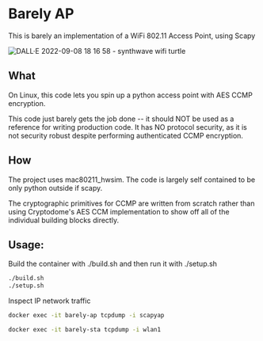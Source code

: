 # Barely AP

This is barely an implementation of a WiFi 802.11 Access Point, using Scapy

![DALL·E 2022-09-08 18 16 58 - synthwave wifi turtle](https://user-images.githubusercontent.com/37549748/233028230-1cf2ecc0-2f75-4f41-b339-eb3e987369b1.png)

## What

On Linux, this code lets you spin up a python access point with AES CCMP encryption.

This code just barely gets the job done -- it should NOT be used as a reference
for writing production code. It has NO protocol security, as it is not security
robust despite performing authenticated CCMP encryption.

## How
The project uses mac80211_hwsim. The code is largely self contained to be only python
outside if scapy.

The cryptographic primitives for CCMP are written from scratch rather than using
Cryptodome's AES CCM implementation to show off all of the individual building blocks directly.

## Usage:

Build the container with ./build.sh and then run it with ./setup.sh

```bash
./build.sh
./setup.sh
```

Inspect IP network traffic
```bash
docker exec -it barely-ap tcpdump -i scapyap
```

```bash
docker exec -it barely-sta tcpdump -i wlan1
```

